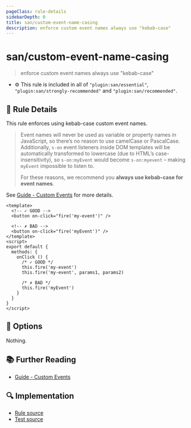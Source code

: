 ```yaml
---
pageClass: rule-details
sidebarDepth: 0
title: san/custom-event-name-casing
description: enforce custom event names always use "kebab-case"
---
```

# san/custom-event-name-casing
> enforce custom event names always use "kebab-case"

- :gear: This rule is included in all of `"plugin:san/essential"`, `"plugin:san/strongly-recommended"` and `"plugin:san/recommended"`.

## :book: Rule Details

This rule enforces using kebab-case custom event names.

> Event names will never be used as variable or property names in JavaScript, so there’s no reason to use camelCase or PascalCase. Additionally, `s-on` event listeners inside DOM templates will be automatically transformed to lowercase (due to HTML’s case-insensitivity), so `s-on:myEvent` would become `s-on:myevent` – making `myEvent` impossible to listen to.
>
> For these reasons, we recommend you **always use kebab-case for event names**.

See [Guide - Custom Events] for more details.

<eslint-code-block :rules="{'san/custom-event-name-casing': ['error']}">

```vue
<template>
  <!-- ✓ GOOD -->
  <button on-click="fire('my-event')" />

  <!-- ✗ BAD -->
  <button on-click="fire('myEvent')" />
</template>
<script>
export default {
  methods: {
    onClick () {
      /* ✓ GOOD */
      this.fire('my-event')
      this.fire('my-event', params1, params2)

      /* ✗ BAD */
      this.fire('myEvent')
    }
  }
}
</script>
```

</eslint-code-block>

## :wrench: Options

Nothing.

## :books: Further Reading

- [Guide - Custom Events]

[Guide - Custom Events]: https://baidu.github.io/san/tutorial/event/#自定义事件

## :mag: Implementation

- [Rule source](https://github.com/ecomfe/eslint-plugin-san/blob/master/lib/rules/custom-event-name-casing.js)
- [Test source](https://github.com/ecomfe/eslint-plugin-san/blob/master/tests/lib/rules/custom-event-name-casing.js)
